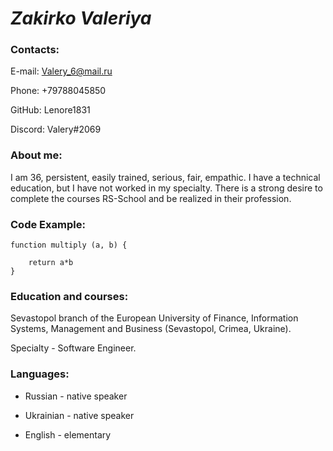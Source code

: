 # ***Zakirko Valeriya***

### **Contacts:**
E-mail: Valery_6@mail.ru

Phone: +79788045850

GitHub: Lenore1831

Discord: Valery#2069

### **About me:**
I am 36, persistent, easily trained, serious, fair, empathic. I have a technical education, but I have not worked in my specialty. There is a strong desire to complete the courses RS-School and be realized in their profession.

### **Code Example:**

```
function multiply (a, b) {

    return a*b
}
```

### **Education and courses:**
Sevastopol branch of the European University of Finance, Information Systems, Management and Business (Sevastopol, Crimea, Ukraine). 

Specialty - Software Engineer.

### **Languages:**
- Russian - native speaker

- Ukrainian - native speaker

- English - elementary
